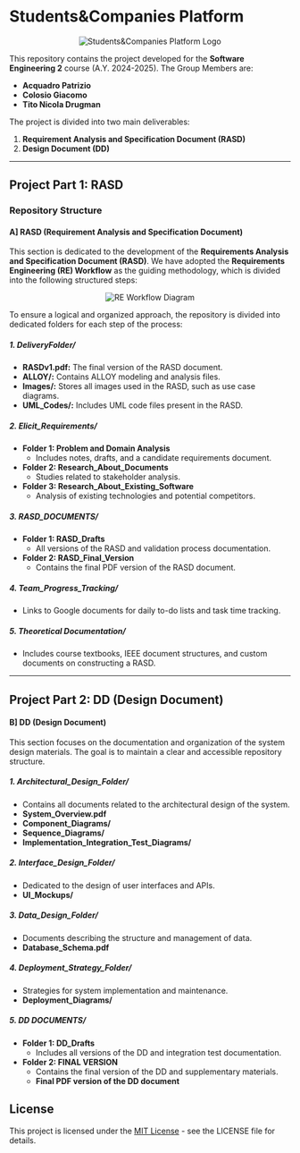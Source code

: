 # Students&Companies Platform 

<div align="center">
  <img src="https://github.com/user-attachments/assets/44f049ca-be35-4686-b7c1-43c8ea70857c" alt="Students&Companies Platform Logo" />
</div>

This repository contains the project developed for the **Software Engineering 2** course (A.Y. 2024-2025). The Group Members are: 
- **Acquadro Patrizio**
- **Colosio Giacomo**
- **Tito Nicola Drugman**

The project is divided into two main deliverables:
1. **Requirement Analysis and Specification Document (RASD)**
2. **Design Document (DD)**

---

## Project Part 1: RASD

### Repository Structure

#### A] RASD (Requirement Analysis and Specification Document)
This section is dedicated to the development of the **Requirements Analysis and Specification Document (RASD)**. We have adopted the **Requirements Engineering (RE) Workflow** as the guiding methodology, which is divided into the following structured steps:

<div align="center">
  <img src="https://github.com/user-attachments/assets/8d2f66a8-9068-42cb-84a3-c8d3ead98629" alt="RE Workflow Diagram" />
</div>

To ensure a logical and organized approach, the repository is divided into dedicated folders for each step of the process:

##### 1. DeliveryFolder/
- **RASDv1.pdf:** The final version of the RASD document.
- **ALLOY/:** Contains ALLOY modeling and analysis files.
- **Images/:** Stores all images used in the RASD, such as use case diagrams.
- **UML_Codes/:** Includes UML code files present in the RASD.

##### 2. Elicit_Requirements/
- **Folder 1: Problem and Domain Analysis**
  - Includes notes, drafts, and a candidate requirements document.
- **Folder 2: Research_About_Documents**
  - Studies related to stakeholder analysis.
- **Folder 3: Research_About_Existing_Software**
  - Analysis of existing technologies and potential competitors.

##### 3. RASD_DOCUMENTS/
- **Folder 1: RASD_Drafts**
  - All versions of the RASD and validation process documentation.
- **Folder 2: RASD_Final_Version**
  - Contains the final PDF version of the RASD document.

##### 4. Team_Progress_Tracking/
- Links to Google documents for daily to-do lists and task time tracking.

##### 5. Theoretical Documentation/
- Includes course textbooks, IEEE document structures, and custom documents on constructing a RASD.

---

## Project Part 2: DD (Design Document)

#### B] DD (Design Document)
This section focuses on the documentation and organization of the system design materials. The goal is to maintain a clear and accessible repository structure.

##### 1. Architectural_Design_Folder/
- Contains all documents related to the architectural design of the system.
- **System_Overview.pdf**
- **Component_Diagrams/**
- **Sequence_Diagrams/**
- **Implementation_Integration_Test_Diagrams/**

##### 2. Interface_Design_Folder/
- Dedicated to the design of user interfaces and APIs.
- **UI_Mockups/**

##### 3. Data_Design_Folder/
- Documents describing the structure and management of data.
- **Database_Schema.pdf**

##### 4. Deployment_Strategy_Folder/
- Strategies for system implementation and maintenance.
- **Deployment_Diagrams/**

##### 5. DD DOCUMENTS/
- **Folder 1: DD_Drafts**
  - Includes all versions of the DD and integration test documentation.
- **Folder 2: FINAL VERSION**
  - Contains the final version of the DD and supplementary materials.
  - **Final PDF version of the DD document**


## License

This project is licensed under the [MIT License](LICENSE) - see the LICENSE file for details.
